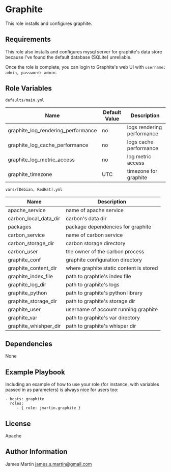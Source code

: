 Graphite
========

This role installs and configures graphite.

Requirements
------------

This role also installs and configures mysql server for graphite's data store because I've found the default database (SQLite) unreliable.

Once the role is complete, you can login to Graphite's web UI
with `username: admin, password: admin`.

Role Variables
--------------
`defaults/main.yml`

| Name           | Default Value | Description                        |
| -------------- | ------------- | -----------------------------------|
| graphite_log_rendering_performance | no | logs rendering performance |
| graphite_log_cache_performance | no   | logs cache performance |
| graphite_log_metric_access| no       | log metric access
| graphite_timezone |  UTC   | timezone for graphite

`vars/[Debian, RedHat].yml`

| Name           | Description      |
|----------------|------------------|
| apache_service | name of apache service |
|carbon_local_data_dir | carbon's data dir |
| packages       | package dependencies for graphite |
| carbon_service | name of carbon service |
| carbon_storage_dir | carbon storage directory |
| carbon_user | the owner of the carbon process|
| graphite_conf | graphite configuration directory |
| graphite_content_dir | where graphite static content is stored |
| graphite_index_file | path to graphtie's index file |
| graphite_log_dir | path to graphite's logs |
| graphite_python | path to graphite's python library|
| graphite_storage_dir |  path to graphite's storage dir |
| graphite_user | username of account running graphite |
| graphite_var | path to graphite's var directory |
| graphite_whishper_dir| path to graphite's whisper dir |



Dependencies
------------

None

Example Playbook
-------------------------

Including an example of how to use your role (for instance, with variables passed in as parameters) is always nice for users too:

    - hosts: graphite
      roles:
         - { role: jmartin.graphite }

License
-------

Apache

Author Information
------------------

James Martin <james.s.martin@gmail.com>
